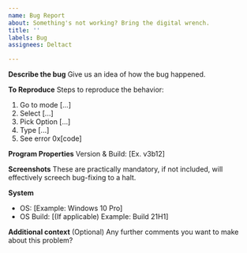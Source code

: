 ```yaml
---
name: Bug Report
about: Something's not working? Bring the digital wrench.
title: ''
labels: Bug
assignees: Deltact

---
```


**Describe the bug**
Give us an idea of how the bug happened.

**To Reproduce**
Steps to reproduce the behavior:
1. Go to mode [...]
2. Select [...]
3. Pick Option [...]
4. Type [...]
5. See error 0x[code]

**Program Properties**
Version & Build: [Ex. v3b12]

**Screenshots**
These are practically mandatory, if not included, will effectively screech bug-fixing to a halt.

**System**
 - OS: [Example: Windows 10 Pro]
 - OS Build: [(If applicable) Example: Build 21H1]

**Additional context**
(Optional) Any further comments you want to make about this problem?
